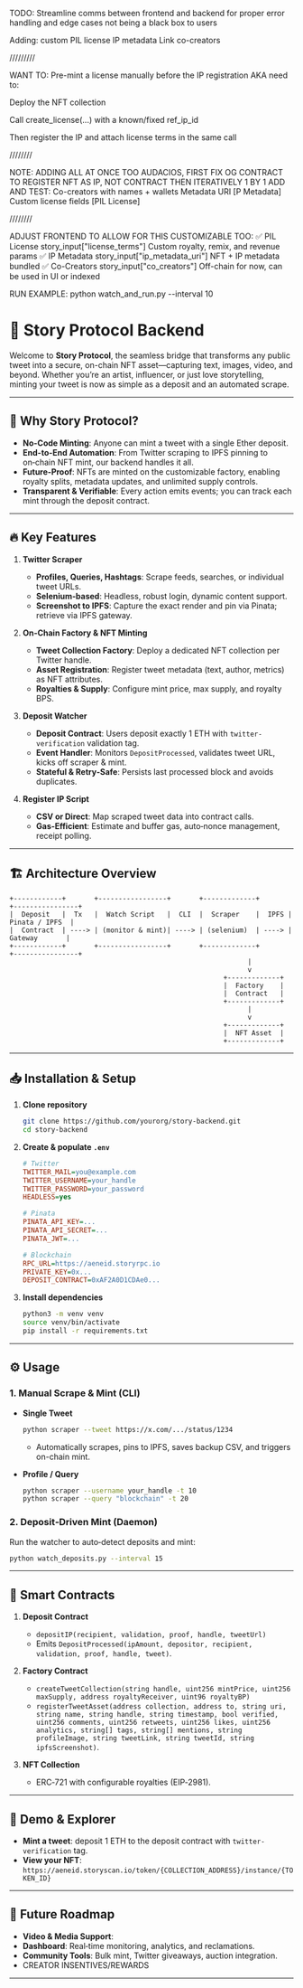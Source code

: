 TODO:
Streamline comms between frontend and backend for proper error handling and edge cases not being a black box to users

Adding:
custom PIL license
IP metadata
Link co-creators 

/////////

WANT TO:
Pre-mint a license manually before the IP registration
AKA need to:

Deploy the NFT collection

Call create_license(...) with a known/fixed ref_ip_id

Then register the IP and attach license terms in the same call

////////

NOTE:
ADDING ALL AT ONCE TOO AUDACIOS, FIRST FIX OG CONTRACT TO REGISTER NFT AS IP, NOT CONTRACT
THEN ITERATIVELY 1 BY 1 ADD AND TEST:
Co-creators with names + wallets
Metadata URI [P Metadata]
Custom license fields [PIL License]

////////

ADJUST FRONTEND TO ALLOW FOR THIS CUSTOMIZABLE TOO:
✅ PIL License	story_input["license_terms"]	Custom royalty, remix, and revenue params
✅ IP Metadata	story_input["ip_metadata_uri"]	NFT + IP metadata bundled
✅ Co-Creators	story_input["co_creators"]	Off-chain for now, can be used in UI or indexed

RUN EXAMPLE:
python watch_and_run.py --interval 10



# 🌟 Story Protocol Backend

Welcome to **Story Protocol**, the seamless bridge that transforms any public tweet into a secure, on-chain NFT asset—capturing text, images, video, and beyond. Whether you’re an artist, influencer, or just love storytelling, minting your tweet is now as simple as a deposit and an automated scrape.

---

## 🚀 Why Story Protocol?

- **No-Code Minting**: Anyone can mint a tweet with a single Ether deposit.
- **End-to-End Automation**: From Twitter scraping to IPFS pinning to on‑chain NFT mint, our backend handles it all.
- **Future‑Proof**: NFTs are minted on the customizable factory, enabling royalty splits, metadata updates, and unlimited supply controls.
- **Transparent & Verifiable**: Every action emits events; you can track each mint through the deposit contract.

---

## 🔥 Key Features

1. **Twitter Scraper**  
   - **Profiles, Queries, Hashtags**: Scrape feeds, searches, or individual tweet URLs.  
   - **Selenium‑based**: Headless, robust login, dynamic content support.  
   - **Screenshot to IPFS**: Capture the exact render and pin via Pinata; retrieve via IPFS gateway.

2. **On‑Chain Factory & NFT Minting**  
   - **Tweet Collection Factory**: Deploy a dedicated NFT collection per Twitter handle.  
   - **Asset Registration**: Register tweet metadata (text, author, metrics) as NFT attributes.  
   - **Royalties & Supply**: Configure mint price, max supply, and royalty BPS.

3. **Deposit Watcher**  
   - **Deposit Contract**: Users deposit exactly 1 ETH with `twitter-verification` validation tag.  
   - **Event Handler**: Monitors `DepositProcessed`, validates tweet URL, kicks off scraper & mint.  
   - **Stateful & Retry‑Safe**: Persists last processed block and avoids duplicates.

4. **Register IP Script**  
   - **CSV or Direct**: Map scraped tweet data into contract calls.  
   - **Gas‑Efficient**: Estimate and buffer gas, auto‑nonce management, receipt polling.

---

## 🏗 Architecture Overview

```
+------------+       +-----------------+       +-------------+       +----------------+
|  Deposit   |  Tx   |  Watch Script   |  CLI  |  Scraper    |  IPFS | Pinata / IPFS  |
|  Contract  | ----> | (monitor & mint)| ----> | (selenium)  | ----> |  Gateway       |
+------------+       +-----------------+       +-------------+       +----------------+
                                                           |
                                                           v
                                                     +-------------+
                                                     |  Factory    |
                                                     |  Contract   |
                                                     +-------------+
                                                           |
                                                           v
                                                     +-------------+
                                                     |  NFT Asset  |
                                                     +-------------+
```

---

## 📥 Installation & Setup

1. **Clone repository**  
   ```bash
   git clone https://github.com/yourorg/story-backend.git
   cd story-backend
   ```

2. **Create & populate `.env`**  
   ```ini
   # Twitter
   TWITTER_MAIL=you@example.com
   TWITTER_USERNAME=your_handle
   TWITTER_PASSWORD=your_password
   HEADLESS=yes

   # Pinata
   PINATA_API_KEY=...
   PINATA_API_SECRET=...
   PINATA_JWT=...

   # Blockchain
   RPC_URL=https://aeneid.storyrpc.io
   PRIVATE_KEY=0x...
   DEPOSIT_CONTRACT=0xAF2A0D1CDAe0...
   ```

3. **Install dependencies**  
   ```bash
   python3 -m venv venv
   source venv/bin/activate
   pip install -r requirements.txt
   ```

---

## ⚙️ Usage

### 1. Manual Scrape & Mint (CLI)

- **Single Tweet**  
  ```bash
  python scraper --tweet https://x.com/.../status/1234
  ```
  - Automatically scrapes, pins to IPFS, saves backup CSV, and triggers on-chain mint.

- **Profile / Query**  
  ```bash
  python scraper --username your_handle -t 10
  python scraper --query "blockchain" -t 20
  ```

### 2. Deposit‑Driven Mint (Daemon)

Run the watcher to auto‑detect deposits and mint:

```bash
python watch_deposits.py --interval 15
```

---

## 📜 Smart Contracts

1. **Deposit Contract**  
   - `depositIP(recipient, validation, proof, handle, tweetUrl)`  
   - Emits `DepositProcessed(ipAmount, depositor, recipient, validation, proof, handle, tweet)`.

2. **Factory Contract**  
   - `createTweetCollection(string handle, uint256 mintPrice, uint256 maxSupply, address royaltyReceiver, uint96 royaltyBP)`  
   - `registerTweetAsset(address collection, address to, string uri, string name, string handle, string timestamp, bool verified, uint256 comments, uint256 retweets, uint256 likes, uint256 analytics, string[] tags, string[] mentions, string profileImage, string tweetLink, string tweetId, string ipfsScreenshot)`.

3. **NFT Collection**  
   - ERC‑721 with configurable royalties (EIP‑2981).

---

## 🎉 Demo & Explorer

- **Mint a tweet**: deposit 1 ETH to the deposit contract with `twitter-verification` tag.
- **View your NFT**:  
  `https://aeneid.storyscan.io/token/{COLLECTION_ADDRESS}/instance/{TOKEN_ID}`

---

## 🌟 Future Roadmap

- **Video & Media Support**: 
- **Dashboard**: Real‑time monitoring, analytics, and reclamations.  
- **Community Tools**: Bulk mint, Twitter giveaways, auction integration.
- CREATOR INSENTIVES/REWARDS

---
